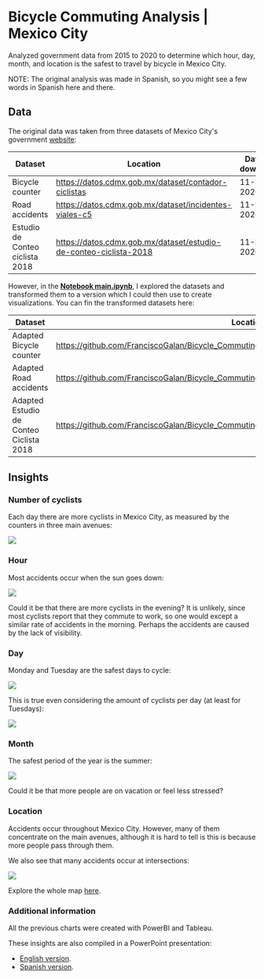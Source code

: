 # Bicycle Commuting Analysis | Mexico City

Analyzed government data from 2015 to 2020 to determine which hour, day, month, and location is the safest to travel by bicycle in Mexico City.    

NOTE: The original analysis was made in Spanish, so you might see a few words in Spanish here and there. 

## Data

The original data was taken from three datasets of Mexico City's government [website](https://datos.cdmx.gob.mx/):

| Dataset                         | Location                                                     | Date of download |
| ------------------------------- | ------------------------------------------------------------ | ---------------- |
| Bicycle counter                 | https://datos.cdmx.gob.mx/dataset/contador-ciclistas         | 11-Dec-2020      |
| Road accidents                  | https://datos.cdmx.gob.mx/dataset/incidentes-viales-c5       | 11-Dec-2020      |
| Estudio de Conteo ciclista 2018 | https://datos.cdmx.gob.mx/dataset/estudio-de-conteo-ciclista-2018 | 11-Dec-2020      |

However, in the **[Notebook main.ipynb](https://nbviewer.jupyter.org/github/FranciscoGalan/Bicycle_Commuting_Mexico_City/blob/main/main.ipynb)**, I explored the datasets and transformed them to a version which I could then use to create visualizations. You can fin the transformed datasets here:

| Dataset                                 | Location                                                     |
| --------------------------------------- | ------------------------------------------------------------ |
| Adapted Bicycle counter                 | https://github.com/FranciscoGalan/Bicycle_Commuting_MexicoCity/blob/main/Data/contador_final.csv |
| Adapted Road accidents                  | https://github.com/FranciscoGalan/Bicycle_Commuting_MexicoCity/blob/main/Data/incidentes_final.csv |
| Adapted Estudio de Conteo Ciclista 2018 | https://github.com/FranciscoGalan/Bicycle_Commuting_MexicoCity/blob/main/Data/estudio_final.csv |



## Insights

### Number of cyclists

Each day there are more cyclists in Mexico City, as measured by the counters in three main avenues:

![](https://github.com/FranciscoGalan/Bicycle_Commuting_Mexico_City/blob/main/Media/Contadores.png)

### Hour

Most accidents occur when the sun goes down:

![](https://github.com/FranciscoGalan/Bicycle_Commuting_Mexico_City/blob/main/Media/Accidentes%20por%20hora.jpg)

Could it be that  there are more cyclists in the evening? It is unlikely, since most cyclists report that they commute to work, so one would except a similar rate of accidents in the morning. Perhaps the accidents are caused by the lack of visibility. 

### Day

Monday and Tuesday are the safest days to cycle:

![](https://github.com/FranciscoGalan/Bicycle_Commuting_Mexico_City/blob/main/Media/Accidentes%20por%20d%C3%ADa.jpg)

This is true even considering the amount of cyclists per day (at least for Tuesdays):

![](https://github.com/FranciscoGalan/Bicycle_Commuting_Mexico_City/blob/main/Media/Ciclistas%20por%20d%C3%ADa.jpg)

### Month

The safest period of the year is the summer:

![](https://github.com/FranciscoGalan/Bicycle_Commuting_Mexico_City/blob/main/Media/Accidentes%20por%20mes.jpg)

Could it be that more people are on vacation or feel less stressed?

### Location

Accidents occur throughout Mexico City. However, many of them concentrate on the main avenues, although it is hard to tell is this is because more people pass through them. 

We also see that many accidents occur at intersections:

![](https://github.com/FranciscoGalan/Bicycle_Commuting_Mexico_City/blob/main/Media/Mapa_incidentes_viales.jpg)

Explore the whole map [here](https://public.tableau.com/shared/PYW5PG24K?:display_count=y&:origin=viz_share_link). 



### Additional information

All the previous charts were created with PowerBI and Tableau. 

These insights are also compiled in a PowerPoint presentation:

- [English version](https://github.com/FranciscoGalan/Bicycle_Commuting_Mexico_City/blob/main/Media/Presentation%20(English).pdf). 
- [Spanish version](https://github.com/FranciscoGalan/Bicycle_Commuting_MexicoCity/blob/main/Media/Presentation%20(Spanish).pdf).




